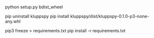 
python setup.py bdist_wheel

pip uninstall kluppspy
pip install kluppspy/dist/kluppspy-0.1.0-p3-none-any.whl



pip3 freeze > requirements.txt
pip install -r requirements.txt